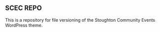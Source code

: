 ## SCEC REPO
This is a repository for file versioning of the Stoughton Community Events WordPress theme.